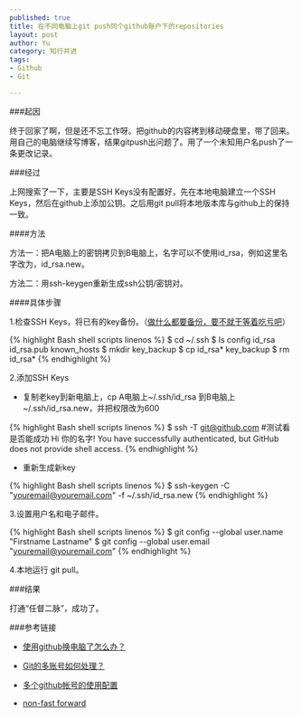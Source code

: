 ```yaml
--- 
published: true
title: 在不同电脑上git push同个github账户下的repositories
layout: post
author: Yu
category: 知行并进
tags: 
- Github
- Git

---
```

###起因

终于回家了啊，但是还不忘工作呀。把github的内容拷到移动硬盘里，带了回来。用自己的电脑继续写博客，结果gitpush出问题了。用了一个未知用户名push了一条更改记录。

###经过

上网搜索了一下，主要是SSH Keys没有配置好，先在本地电脑建立一个SSH Keys，然后在github上添加公钥。之后用git pull将本地版本库与github上的保持一致。

####方法

方法一：把A电脑上的密钥拷贝到B电脑上，名字可以不使用id_rsa，例如这里名字改为，id_rsa.new。

方法二：用ssh-keygen重新生成ssh公钥/密钥对。


####具体步骤

1.检查SSH Keys，将已有的key备份。（[做什么都要备份，要不就干等着吃亏吧](http://yulijia.net/en/git/2012/10/09/github-pages.html "all file on your disk folder will be deleted")）

{% highlight  Bash shell scripts linenos %}
$ cd ~/.ssh
$ ls
    config  id_rsa  id_rsa.pub  known_hosts
$ mkdir key_backup
$ cp id_rsa* key_backup
$ rm id_rsa*
{% endhighlight %}

2.添加SSH Keys

- 复制老key到新电脑上，cp A电脑上~/.ssh/id_rsa  到B电脑上 ~/.ssh/id_rsa.new，并把权限改为600
 
{% highlight  Bash shell scripts linenos %}
$ ssh -T git@github.com  #测试看是否能成功
       Hi 你的名字! You have successfully authenticated, but GitHub does not provide shell access.
{% endhighlight %}

- 重新生成新key

{% highlight  Bash shell scripts linenos %}
$ ssh-keygen -C "youremail@youremail.com" -f ~/.ssh/id_rsa.new
{% endhighlight %}

3.设置用户名和电子邮件。      

{% highlight  Bash shell scripts linenos %}
$ git config --global user.name "Firstname Lastname"
$ git config --global user.email "youremail@youremail.com"
{% endhighlight %} 

4.本地运行 git pull。

###结果

打通<q>任督二脉</q>，成功了。

###参考链接

- [使用github换电脑了怎么办？](http://jpuyy.com/2012/07/use-github-and-change-computer.html "使用github换电脑了怎么办？")

- [Git的多账号如何处理？](https://gist.github.com/suziewong/4378434 "Git的多账号如何处理？")

- [多个github帐号的使用配置](http://goo.gl/3eUg8 "多个github帐号 google搜索结果")

- [non-fast forward](http://stackoverflow.com/questions/1713137/github-first-push-problem-how-to-merge-remote-changes "Github first push problem… how to merge remote changes?") 
